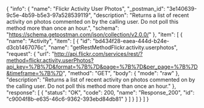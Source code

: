 {
  "info": {
    "name": "Flickr Activity User Photos",
    "_postman_id": "3e140639-9c5e-4b59-b5e3-97a528539119",
    "description": "Returns a list of recent activity on photos commented on by the calling user. Do not poll this method more than once an hour.",
    "schema": "https://schema.getpostman.com/json/collection/v2.0.0/"
  },
  "item": [
    {
      "name": "Activity",
      "item": [
        {
          "id": "bd434f28-eaea-444d-b24e-d3cb1467076c",
          "name": "getRestMethodFlickr.activity.userphotos",
          "request": {
            "url": "http://api.flickr.com/services/rest/?method=flickr.activity.userPhotos?api_key=%7B%7D&format=%7B%7D&page=%7B%7D&per_page=%7B%7D&timeframe=%7B%7D",
            "method": "GET",
            "body": {
              "mode": "raw"
            },
            "description": "Returns a list of recent activity on photos commented on by the calling user. Do not poll this method more than once an hour."
          },
          "response": [
            {
              "status": "OK",
              "code": 200,
              "name": "Response_200",
              "id": "c9004f8b-e635-46c6-9362-393ebd84db81"
            }
          ]
        }
      ]
    }
  ]
}